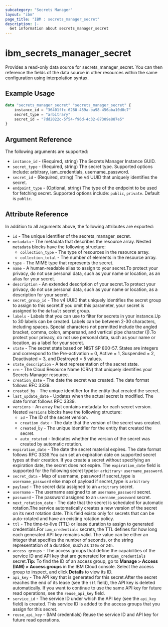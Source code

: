 ```yaml
---
subcategory: "Secrets Manager"
layout: "ibm"
page_title: "IBM : secrets_manager_secret"
description: |-
  Get information about secrets_manager_secret
---
```


# ibm\_secrets_manager_secret

Provides a read-only data source for secrets_manager_secret. You can then reference the fields of the data source in other resources within the same configuration using interpolation syntax.

## Example Usage

```terraform
data "secrets_manager_secret" "secrets_manager_secret" {
	instance_id = "36401ffc-6280-459a-ba98-456aba10d0c7"
	secret_type = "arbitrary"
	secret_id = "7dd2022c-5f54-f96d-4c32-87309e887e5"
}
```

## Argument Reference

The following arguments are supported:

* `instance_id` - (Required, string) The Secrets Manager Instance GUID.
* `secret_type` - (Required, string) The secret type. Supported options include: arbitrary, iam_credentials, username_password.
* `secret_id` - (Required, string) The v4 UUID that uniquely identifies the secret.
* `endpoint_type` - (Optional, string) The type of the endpoint to be used for fetching secret. Supported options include: `public`, `private`. Default is `public`.

## Attribute Reference

In addition to all arguments above, the following attributes are exported:

* `id` - The unique identifier of the secrets_manager_secret.
* `metadata` - The metadata that describes the resource array. Nested `metadata` blocks have the following structure:
	* `collection_type` - The type of resources in the resource array.
	* `collection_total` - The number of elements in the resource array.
* `type` - The MIME type that represents the secret.
* `name` - A human-readable alias to assign to your secret.To protect your privacy, do not use personal data, such as your name or location, as an alias for your secret.
* `description` - An extended description of your secret.To protect your privacy, do not use personal data, such as your name or location, as a description for your secret.
* `secret_group_id` - The v4 UUID that uniquely identifies the secret group to assign to this secret.If you omit this parameter, your secret is assigned to the `default` secret group.
* `labels` - Labels that you can use to filter for secrets in your instance.Up to 30 labels can be created. Labels can be between 2-30 characters, including spaces. Special characters not permitted include the angled bracket, comma, colon, ampersand, and vertical pipe character (|).To protect your privacy, do not use personal data, such as your name or location, as a label for your secret.
* `state` - The secret state based on NIST SP 800-57. States are integers and correspond to the Pre-activation = 0, Active = 1,  Suspended = 2, Deactivated = 3, and Destroyed = 5 values.
* `state_description` - A text representation of the secret state.
* `crn` - The Cloud Resource Name (CRN) that uniquely identifies your Secrets Manager resource.
* `creation_date` - The date the secret was created. The date format follows RFC 3339.
* `created_by` - The unique identifier for the entity that created the secret.
* `last_update_date` - Updates when the actual secret is modified. The date format follows RFC 3339.
* `versions` - An array that contains metadata for each secret version. Nested `versions` blocks have the following structure:
	* `id` - The ID of the secret version.
	* `creation_date` - The date that the version of the secret was created.
	* `created_by` - The unique identifier for the entity that created the secret.
	* `auto_rotated` - Indicates whether the version of the secret was created by automatic rotation.
* `expiration_date` - The date the secret material expires. The date format follows RFC 3339.You can set an expiration date on supported secret types at their creation. If you create a secret without specifying an expiration date, the secret does not expire. The `expiration_date` field is supported for the following secret types:- `arbitrary`- `username_password`.
* `secret_data` - Map of username, password if secret_type is `username_password` else map of payload if secret_type is `arbitrary`
* `payload` - The secret data assigned to an `arbitrary` secret.
* `username` - The username assigned to an  `username_password` secret.
* `password` - The password assigned to an  `username_password` secret.
* `next_rotation_date` - The date that the secret is scheduled for automatic rotation.The service automatically creates a new version of the secret on its next rotation date. This field exists only for secrets that can be auto-rotated and have an existing rotation policy.
* `ttl` - The time-to-live (TTL) or lease duration to assign to generated credentials.For `iam_credentials` secrets, the TTL defines for how long each generated API key remains valid. The value can be either an integer that specifies the number of seconds, or the string representation of a duration, such as `120m` or `24h`.
* `access_groups` - The access groups that define the capabilities of the service ID and API key that are generated for an`iam_credentials` secret.**Tip:** To find the ID of an access group, go to **Manage > Access (IAM) > Access groups** in the IBM Cloud console. Select the access group to inspect, and click **Details** to view its ID.
* `api_key` - The API key that is generated for this secret.After the secret reaches the end of its lease (see the `ttl` field), the API key is deleted automatically. If you want to continue to use the same API key for future read operations, see the `reuse_api_key` field.
* `service_id` - The service ID under which the API key (see the `api_key` field) is created. This service ID is added to the access groups that you assign for this secret.
* `reuse_api_key` - (IAM credentials) Reuse the service ID and API key for future read operations.
